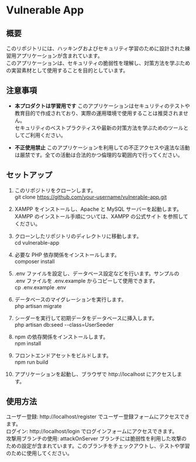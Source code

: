 # Vulnerable App

## 概要

このリポジトリには、ハッキングおよびセキュリティ学習のために設計された練習用アプリケーションが含まれています。  
このアプリケーションは、セキュリティの脆弱性を理解し、対策方法を学ぶための実習素材として使用することを目的としています。

## 注意事項

- **本プロダクトは学習用です** このアプリケーションはセキュリティのテストや教育目的で作成されており、実際の運用環境で使用することは推奨されません。  
セキュリティのベストプラクティスや最新の対策方法を学ぶためのツールとしてご利用ください。

- **不正使用禁止** このアプリケーションを利用しての不正アクセスや違法な活動は厳禁です。全ての活動は合法的かつ倫理的な範囲内で行ってください。

## セットアップ

1. このリポジトリをクローンします。  
   git clone https://github.com/your-username/vulnerable-app.git

2. XAMPP をインストールし、Apache と MySQL サーバーを起動します。XAMPP のインストール手順については、XAMPP の公式サイト を参照してください。

3. クローンしたリポジトリのディレクトリに移動します。  
   cd vulnerable-app

4. 必要な PHP 依存関係をインストールします。  
   composer install

5. .env ファイルを設定し、データベース設定などを行います。サンプルの .env ファイルを .env.example からコピーして使用できます。  
   cp .env.example .env

6. データベースのマイグレーションを実行します。  
   php artisan migrate

7. シーダーを実行して初期データをデータベースに挿入します。  
   php artisan db:seed --class=UserSeeder

8. npm の依存関係をインストールします。  
   npm install

9. フロントエンドアセットをビルドします。  
   npm run build

10. アプリケーションを起動し、ブラウザで http://localhost にアクセスします。

## 使用方法
ユーザー登録: http://localhost/register でユーザー登録フォームにアクセスできます。  
ログイン: http://localhost/login でログインフォームにアクセスできます。  
攻撃用ブランチの使用: attackOnServer ブランチには脆弱性を利用した攻撃のための設定が含まれています。このブランチをチェックアウトし、テストや学習のために使用してください。  